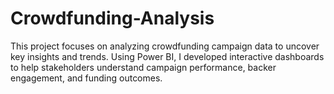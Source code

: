 # Crowdfunding-Analysis
This project focuses on analyzing crowdfunding campaign data to uncover key insights and trends. Using Power BI, I developed interactive dashboards to help stakeholders understand campaign performance, backer engagement, and funding outcomes.
